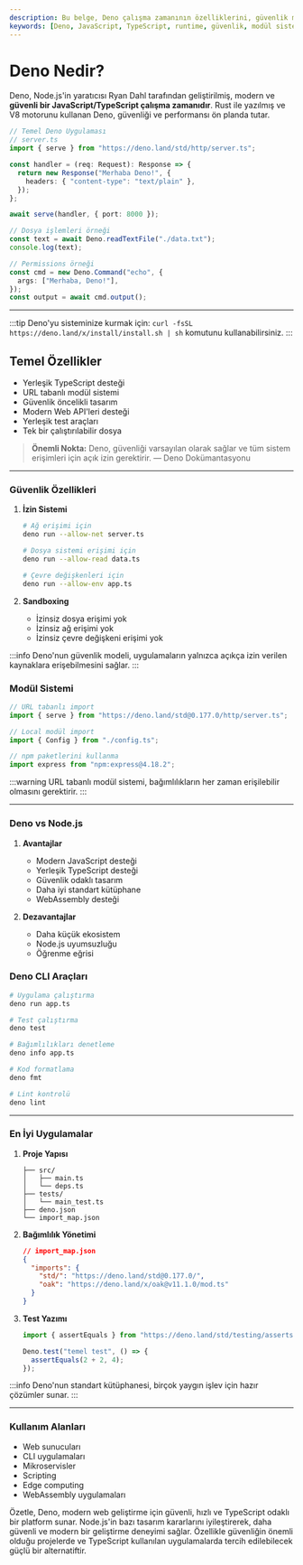 ```yaml
---
description: Bu belge, Deno çalışma zamanının özelliklerini, güvenlik modelini ve modern JavaScript/TypeScript geliştirme için sunduğu avantajları açıklamaktadır.
keywords: [Deno, JavaScript, TypeScript, runtime, güvenlik, modül sistemi, sandboxing]
---
```


# Deno Nedir?

Deno, Node.js'in yaratıcısı Ryan Dahl tarafından geliştirilmiş, modern ve **güvenli bir JavaScript/TypeScript çalışma zamanıdır**. Rust ile yazılmış ve V8 motorunu kullanan Deno, güvenliği ve performansı ön planda tutar.

```typescript
// Temel Deno Uygulaması
// server.ts
import { serve } from "https://deno.land/std/http/server.ts";

const handler = (req: Request): Response => {
  return new Response("Merhaba Deno!", {
    headers: { "content-type": "text/plain" },
  });
};

await serve(handler, { port: 8000 });

// Dosya işlemleri örneği
const text = await Deno.readTextFile("./data.txt");
console.log(text);

// Permissions örneği
const cmd = new Deno.Command("echo", {
  args: ["Merhaba, Deno!"],
});
const output = await cmd.output();
```

---

:::tip
Deno'yu sisteminize kurmak için: `curl -fsSL https://deno.land/x/install/install.sh | sh` komutunu kullanabilirsiniz.
:::

## Temel Özellikler

- Yerleşik TypeScript desteği
- URL tabanlı modül sistemi
- Güvenlik öncelikli tasarım
- Modern Web API'leri desteği
- Yerleşik test araçları
- Tek bir çalıştırılabilir dosya

> **Önemli Nokta:** Deno, güvenliği varsayılan olarak sağlar ve tüm sistem erişimleri için açık izin gerektirir.
> — Deno Dokümantasyonu

---

### Güvenlik Özellikleri

1. **İzin Sistemi**
   ```bash
   # Ağ erişimi için
   deno run --allow-net server.ts
   
   # Dosya sistemi erişimi için
   deno run --allow-read data.ts
   
   # Çevre değişkenleri için
   deno run --allow-env app.ts
   ```

2. **Sandboxing**
   - İzinsiz dosya erişimi yok
   - İzinsiz ağ erişimi yok
   - İzinsiz çevre değişkeni erişimi yok

:::info
Deno'nun güvenlik modeli, uygulamaların yalnızca açıkça izin verilen kaynaklara erişebilmesini sağlar.
:::

### Modül Sistemi

```typescript
// URL tabanlı import
import { serve } from "https://deno.land/std@0.177.0/http/server.ts";

// Local modül import
import { Config } from "./config.ts";

// npm paketlerini kullanma
import express from "npm:express@4.18.2";
```

:::warning
URL tabanlı modül sistemi, bağımlılıkların her zaman erişilebilir olmasını gerektirir.
:::

---

### Deno vs Node.js

1. **Avantajlar**
   - Modern JavaScript desteği
   - Yerleşik TypeScript desteği
   - Güvenlik odaklı tasarım
   - Daha iyi standart kütüphane
   - WebAssembly desteği

2. **Dezavantajlar**
   - Daha küçük ekosistem
   - Node.js uyumsuzluğu
   - Öğrenme eğrisi

### Deno CLI Araçları

```bash
# Uygulama çalıştırma
deno run app.ts

# Test çalıştırma
deno test

# Bağımlılıkları denetleme
deno info app.ts

# Kod formatlama
deno fmt

# Lint kontrolü
deno lint
```

---

### En İyi Uygulamalar

1. **Proje Yapısı**
   ```
   ├── src/
   │   ├── main.ts
   │   └── deps.ts
   ├── tests/
   │   └── main_test.ts
   ├── deno.json
   └── import_map.json
   ```

2. **Bağımlılık Yönetimi**
   ```json
   // import_map.json
   {
     "imports": {
       "std/": "https://deno.land/std@0.177.0/",
       "oak": "https://deno.land/x/oak@v11.1.0/mod.ts"
     }
   }
   ```

3. **Test Yazımı**
   ```typescript
   import { assertEquals } from "https://deno.land/std/testing/asserts.ts";

   Deno.test("temel test", () => {
     assertEquals(2 + 2, 4);
   });
   ```

:::info
Deno'nun standart kütüphanesi, birçok yaygın işlev için hazır çözümler sunar.
:::

---

### Kullanım Alanları

- Web sunucuları
- CLI uygulamaları
- Mikroservisler
- Scripting
- Edge computing
- WebAssembly uygulamaları

Özetle, Deno, modern web geliştirme için güvenli, hızlı ve TypeScript odaklı bir platform sunar. Node.js'in bazı tasarım kararlarını iyileştirerek, daha güvenli ve modern bir geliştirme deneyimi sağlar. Özellikle güvenliğin önemli olduğu projelerde ve TypeScript kullanılan uygulamalarda tercih edilebilecek güçlü bir alternatiftir.